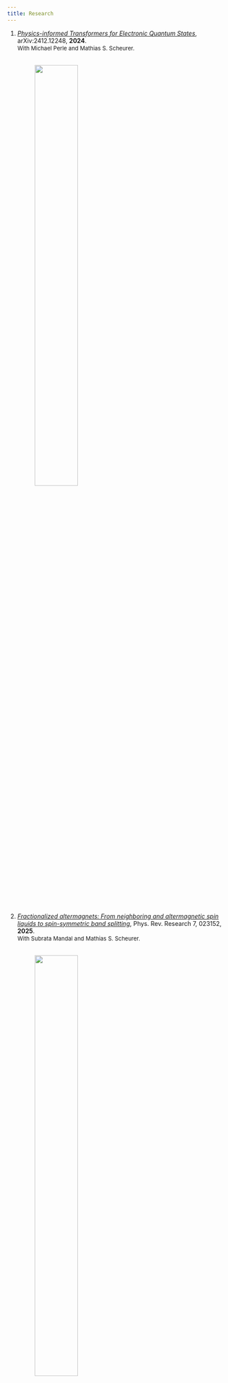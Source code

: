 ```yaml
---
title: Research
---
```


<!-- <link rel="stylesheet" href="style.scss"> -->

<!-- <hr  noshade> -->


<ol>
<li><a target="_blank" href="https://arxiv.org/abs/2412.12248"><i>Physics-informed Transformers for Electronic Quantum States</i></a>, arXiv:2412.12248, <b> 2024</b>. <br>
<font size=2> With Michael Perle and Mathias S. Scheurer.  </font></li> <br>
  <figure>
  <img src="../images/ptransf.png" width="50%" height="auto">
</figure>

<li><a target="_blank" href="https://journals.aps.org/prresearch/abstract/10.1103/PhysRevResearch.7.023152"><i>Fractionalized altermagnets: From neighboring and altermagnetic spin liquids to spin-symmetric band splitting</i></a>, Phys. Rev. Research 7, 023152, <b> 2025</b>. <br>
<font size=2> With Subrata Mandal and Mathias S. Scheurer.  </font></li> <br>
<figure>
  <img src="../images/palter.png" width="50%" height="auto">
</figure>

<!-- <hr  noshade> -->

<li><a target="_blank" href="https://www.nature.com/articles/s41467-023-40684-1"><i> Machine learning the microscopic form of nematic order in twisted double-bilayer graphene</i></a>. Nat Commun 14, 5012, <b> 2023</b>. <br>
<font size=2> With Stefan Obernauer, Simon Turkel, Abhay N. Pasupathy and Mathias S. Scheurer.  </font></li> <br>
<figure>
  <img src="../images/pnemat.jpg" width="50%" height="auto">
</figure>
  <ul>
<li>Data and source code can found in this <a target = "_blank" href = "https://github.com/joaosds/nematic-learning"> <i> GitHub</i> </a> repository. <br /></li>
<li>See this post on  <a target = "_blank" href = "https://phys.org/news/2023-09-ai-algorithm-microscopic-nematicity-moir.html"> <i> phys.org/dialog</i> </a> for an overview to a general audience. <br /></li>
</ul>
 <br>
<li><a target="_blank" href="https://scipost.org/10.21468/SciPostPhys.13.3.050"><i> Noncoplanar magnetic orders and gapless chiral spin liquid on the kagome lattice with staggered scalar spin chirality</i></a>. SciPost Physics, v. 13, p. 050, <b> 2022</b>. <br>
<font size=2>With Fabrizio Oliviero, Eric C. Andrade and Rodrigo G. Pereira.  </font></li><br>
<figure>
  <img src="../images/pnoncop.png" width="50%" height="auto">
</figure>
<ul>
<li>The gif of the continuous phase transition between cuboc-2 and cuboc-1 phases seen from the perspective of the spins in the magnetic unit cell can be seen in this <a target = "_blank" href = "https://github.com/joaosds/joaosds.github.io/blob/master/images/cuboc_pt.gif"> <i> link</i></a>.</li>
 <br>
</ul>

</ol>




<!-- <ol>
<li><a target="_blank" href="https://www.sciencedirect.com/science/article/abs/pii/S0375960120301894"><i>Non-monotonous behavior of the number variance, Mandel factor, invariant uncertainty product and purity for the quantum damped harmonic oscillator</i></a>. Physics Letters A.  Volume 384, Issue 17, 15 June 2020, 126370. <br>
<font size=2><b>J.P. Valeriano</b>, V.V. Dodonov. (<a target="_blank" href="https://www.researchgate.net/publication/339640689_Non-monotonous_behavior_of_the_number_variance_Mandel_factor_invariant_uncertainty_product_and_purity_for_the_quantum_damped_harmonic_oscillator">Full text here</a>)</font></li>
</ol> -->
<hr style="border: 1px solid" noshade>
<h2 style="color: #008080;" id=bc>Poster presentations and talks</h2>

<!-- <hr  noshade> -->

<ol>
<li> Physics-Informed transformers for electronic quantum states, Generative models for classical and quantum matter (CECAM), December 3, <b>2024</b>
(<a target = "_blank" href = "https://github.com/joaosds/joaosds.github.io/blob/master/files/cecam.pdf"><i>Slides</i></a>).
</li>
<li> Machine Learning the Microscopic Form of Nematic Order in twisted double-bilayer graphene, Journal Club for Quantum Physics and Machine Learning - ultracold.org, June 27, <b>2023</b>
(<a target = "_blank" href = "https://github.com/joaosds/joaosds.github.io/blob/master/files/ultracold.pdf"><i>Slides</i></a>).
</li>
<li>Noncoplanar magnetism and gapless chiral spin liquid on the kagome lattice, Solid State Seminar - Universität Innsbruck, May 11, <b> 2022</b> 
(<a target = "_blank" href = "https://github.com/joaosds/joaosds.github.io/blob/master/files/innsbruck2022_csl_joaoa.pdf"><i>Slides</i></a>).
</li>
</ol>

<hr style="border: 1px solid" noshade>

<h2>Misc</h2>

<!-- <hr noshade> -->
<ol>
<li>Investigating spin liquids via projected wavefunctions, <b>2022</b>, <a target="_blank" href="https://www.teses.usp.br/teses/disponiveis/76/76134/tde-06042022-111534/en.php">Master's Thesis</a>, Universidade de São Paulo. Advisor: <a targe="_blank" href="https://sites.google.com/site/castroeandrade/home?authuser=0">Eric C. Andrade</a>.<br> <br> 
</li>
  <li> Three-body problem with relativistic corrections (<a target = "_blank" href = "https://mcgill3body.github.io/"><i>McGill Physics Hackathon 2021</i></a>). 
   <br> <font size=2>With F. Fontinele, P.H. Cintra, I. Reis and V. Dantas. </font></li>   <br> 
<li>Decay of accelerated fermions, Unruh Effect and applications in the semi-classical regime, <b>2019</b>, <a target="_blank" href="../files/undergrad-thesis-joao.pdf">Bachelor's thesis (PT-BR)</a>, Universidade de Brasília. Advisor: C. A. S. Maia. </li><br> 

</ol>

<hr style="border: 1px solid" noshade>

<h2 style="color: #008080;" id=bc>Teaching Experience</h2>


<ol>

<li>(Summer Semester 2025) "<a target = "_blank" href = "https://www.itp3.uni-stuttgart.de/teaching/qft25/"><i>Quantum Field Theory</i></a>", lectured by Prof. Mathias Scheurer at the University of Stuttgart. </li>

<li>(Summer Semester 2025) "Hauptseminar on Physics and Machine Learning", co-advising short project on <i>Auto-regressive Sampling for Quantum Many-Body States</i> (organized by Prof. Mathias Scheurer, Prof. Thomas Speck and Prof. Christian Holm at the University of Stuttgart). </li>

 
<li>(Winter Semester 2024/2025) "<a target = "_blank" href = "https://www.itp3.uni-stuttgart.de/teaching/archive/ws2425/fqt2425/"><i>Fortgeschrittene Quantentheorie</i></a>", lectured by Prof. Mathias Scheurer at the University of Stuttgart.  </li>

<li>(Summer Semester 2024) "<a target = "_blank" href = "https://www.itp3.uni-stuttgart.de/teaching/archive/ss24/qft24/"><i>Quantum Field Theory</i></a>", lectured by Prof. Mathias Scheurer at the University of Stuttgart. </li>

<li>(Summer Semester 2024) "Hauptseminar on Moiré Materials and Magnetism", co-advising short project on <i>Wannier Obstructions</i> (organized by Prof. Mathias Scheurer and Prof. Maria Daghofer at the University of Stuttgart). </li>

<li>(Winter Semester 2023/2024) "<a target = "_blank" href = "https://www.itp3.uni-stuttgart.de/teaching/archive/ws2324/aqt2324/"><i>Advanced Quantum Theory</i></a>", lectured by Prof. Mathias Scheurer at the University of Stuttgart.  </li>

<li>(1st semester of 2021) "Introduction to Computational Physics", lectured by Prof. Francisco Castilho Alcaraz at the University of São Paulo, São Carlos.  </li>

<li>(2nd semester of 2018) "Methods of Experimental Physics", lectured by Prof. Alexandra Mocellin at the University of Brasília. </li>

<li>(1st semester of 2018) "Laboratory of Oscillations, Waves and Fluids", lectured by Prof. Alexandra Mocellin at the University of Brasília. </li>

<li>(2nd semester of 2017) "Waves, Optics and Thermodynamics", lectured by Prof. Clovis Achy Soares Maia at the University of Brasília. </li>

<li>(2nd semester of 2017) "Computational Methods A", lectured by Prof. Luiz Antonio Ribeiro Junior at the University of Brasília. </li>

<li>(1st semester of 2017) "Laboratory of Mechanics", lectured by Prof. Júnio Marcio Rosa Cruz at the University of Brasília. </li>

<li>(1st semester of 2016) "Calculus 1", lectured by different Professors, organized by Prof. Guy Grebot at the University of Brasília. </li>

</ol>







